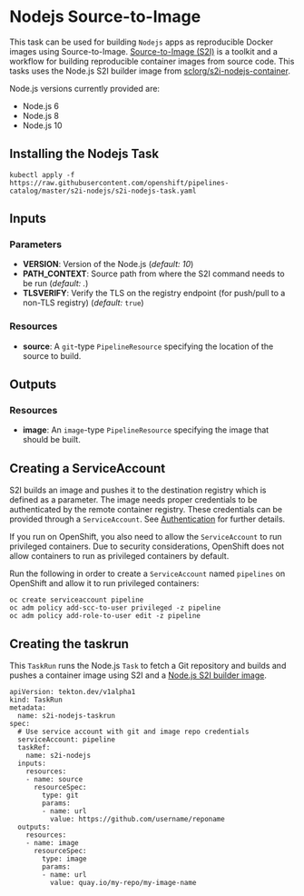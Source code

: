 # Nodejs Source-to-Image

This task can be used for building `Nodejs` apps as reproducible Docker 
images using Source-to-Image. [Source-to-Image (S2I)](https://github.com/openshift/source-to-image)
is a toolkit and a workflow for building reproducible container images
from source code. This tasks uses the Node.js S2I builder image from [sclorg/s2i-nodejs-container](https://github.com/sclorg/s2i-nodejs-container).

Node.js versions currently provided are:

- Node.js 6
- Node.js 8
- Node.js 10

## Installing the Nodejs Task

```
kubectl apply -f https://raw.githubusercontent.com/openshift/pipelines-catalog/master/s2i-nodejs/s2i-nodejs-task.yaml
```

## Inputs

### Parameters

* **VERSION**: Version of the Node.js
  (_default: 10_)
* **PATH_CONTEXT**: Source path from where the S2I command needs to be run
  (_default: ._)
* **TLSVERIFY**: Verify the TLS on the registry endpoint (for push/pull to a
  non-TLS registry) (_default:_ `true`)


### Resources

* **source**: A `git`-type `PipelineResource` specifying the location of the
  source to build.

## Outputs

### Resources

* **image**: An `image`-type `PipelineResource` specifying the image that should
  be built.

## Creating a ServiceAccount

S2I builds an image and pushes it to the destination registry which is
defined as a parameter. The image needs proper credentials to be 
authenticated by the remote container registry. These credentials can 
be provided through a `ServiceAccount`. See [Authentication](https://github.com/tektoncd/pipeline/blob/master/docs/auth.md#basic-authentication-docker)
for further details.

If you run on OpenShift, you also need to allow the `ServiceAccount` to run privileged containers. Due to security considerations, OpenShift does not allow containers to run as privileged containers by default.

Run the following in order to create a `ServiceAccount` named
`pipelines` on OpenShift and allow it to run privileged containers:

```
oc create serviceaccount pipeline
oc adm policy add-scc-to-user privileged -z pipeline
oc adm policy add-role-to-user edit -z pipeline
```

## Creating the taskrun

This `TaskRun` runs the Node.js `Task` to fetch a Git repository and builds and 
pushes a container image using S2I and a [Node.js S2I builder image](https://github.com/sclorg/s2i-nodejs-container).

```
apiVersion: tekton.dev/v1alpha1
kind: TaskRun
metadata:
  name: s2i-nodejs-taskrun
spec:
  # Use service account with git and image repo credentials
  serviceAccount: pipeline
  taskRef:
    name: s2i-nodejs
  inputs:
    resources:
    - name: source
      resourceSpec:
        type: git
        params:
        - name: url
          value: https://github.com/username/reponame
  outputs:
    resources:
    - name: image
      resourceSpec:
        type: image
        params:
        - name: url
          value: quay.io/my-repo/my-image-name
```
